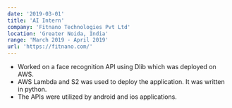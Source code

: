 ```yaml
---
date: '2019-03-01'
title: 'AI Intern'
company: 'Fitnano Technologies Pvt Ltd'
location: 'Greater Noida, India'
range: 'March 2019 - April 2019'
url: 'https://fitnano.com/'
---
```


- Worked on a face recognition API using Dlib which was deployed on AWS.
- AWS Lambda and S2 was used to deploy the application. It was written in python.
- The APIs were utilized by android and ios applications.
